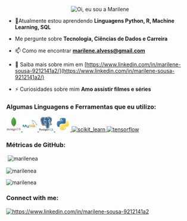 <p align="center">
  
<img src="https://github.com/marilenea/marilenea/raw/main/assets/Titulo_GitHub.gif" alt="Oi, eu sou a Marilene">

<!--
How to make the bio gif ?
💜 Thanks to [matyo91](https://github.com/matyo91)
I made my with https://codesandbox.io/s/github-profile-2ijk7
Then i recorded my screen to gif on Mac with Quicktime  and save result to [assets/github.mov](assets/github.mov)
This [GIF converter](https://ezgif.com/video-to-gif) help me to create a dedicated command that convert MOV to GIF.
Then i save result to [assets/github.gif](assets/github.gif)
-->

- 🌱Atualmente estou aprendendo **Linguagens Python, R, Machine Learning, SQL**

- Me pergunte sobre **Tecnologia, Ciências de Dados e Carreira**

- 📫 Como me encontrar **marilene.alvess@gmail.com**

- 📄 Saiba mais sobre mim em [https://www.linkedin.com/in/marilene-sousa-9212141a2/](https://www.linkedin.com/in/marilene-sousa-9212141a2/)

- ⚡ Curiosidades sobre mim **Amo assistir filmes e séries**


<h3 align="left">Algumas Linguagens e Ferramentas que eu utilizo:</h3>
<p align="left"> <a href="https://www.mongodb.com/" target="_blank" rel="noreferrer"> <img src="https://raw.githubusercontent.com/devicons/devicon/master/icons/mongodb/mongodb-original-wordmark.svg" alt="mongodb" width="40" height="40"/> </a> <a href="https://www.mysql.com/" target="_blank" rel="noreferrer"> <img src="https://raw.githubusercontent.com/devicons/devicon/master/icons/mysql/mysql-original-wordmark.svg" alt="mysql" width="40" height="40"/> </a> <a href="https://www.postgresql.org" target="_blank" rel="noreferrer"> <img src="https://raw.githubusercontent.com/devicons/devicon/master/icons/postgresql/postgresql-original-wordmark.svg" alt="postgresql" width="40" height="40"/> </a> <a href="https://www.python.org" target="_blank" rel="noreferrer"> <img src="https://raw.githubusercontent.com/devicons/devicon/master/icons/python/python-original.svg" alt="python" width="40" height="40"/> </a> <a href="https://scikit-learn.org/" target="_blank" rel="noreferrer"> <img src="https://upload.wikimedia.org/wikipedia/commons/0/05/Scikit_learn_logo_small.svg" alt="scikit_learn" width="40" height="40"/> </a> <a href="https://www.tensorflow.org" target="_blank" rel="noreferrer"> <img src="https://www.vectorlogo.zone/logos/tensorflow/tensorflow-icon.svg" alt="tensorflow" width="40" height="40"/> </a> </p>

<h3 align="left"> Métricas de GitHub:</h3>

<p>&nbsp;<img align="center" src="https://github-readme-stats.vercel.app/api?username=marilenea&show_icons=true&locale=en" alt="marilenea" /></p>

<p><img align="center" src="https://github-readme-streak-stats.herokuapp.com/?user=marilenea&" alt="marilenea" /></p>
<p align="left"> <img src="https://komarev.com/ghpvc/?username=marilenea&label=Profile%20views&color=0e75b6&style=flat" alt="marilenea" /> </p>
<h3 align="left">Connect with me:</h3>
<p align="left">
<a href="https://linkedin.com/in/https://www.linkedin.com/in/marilene-sousa-9212141a2" target="blank"><img align="center" src="https://raw.githubusercontent.com/rahuldkjain/github-profile-readme-generator/master/src/images/icons/Social/linked-in-alt.svg" alt="https://www.linkedin.com/in/marilene-sousa-9212141a2" height="30" width="40" /></a>
</p>


<!--
**MarileneA/MarileneA** is a ✨ _special_ ✨ repository because its `README.md` (this file) appears on your GitHub profile.

Here are some ideas to get you started:

- 🔭 I’m currently working on ...
- 🌱 I’m currently learning ...
- 👯 I’m looking to collaborate on ...
- 🤔 I’m looking for help with ...
- 💬 Ask me about ...
- 📫 How to reach me: ...
- 😄 Pronouns: ...
- ⚡ Fun fact: ...
<p align="left"> <a href="https://github.com/ryo-ma/github-profile-trophy"><img src="https://github-profile-trophy.vercel.app/?username=marilenea" alt="marilenea" /></a> </p>
<h3 align="left">Connect with me:</h3>
<p align="left">
<a href="https://linkedin.com/in/https://www.linkedin.com/in/marilene-sousa-9212141a2" target="blank"><img align="center" src="https://raw.githubusercontent.com/rahuldkjain/github-profile-readme-generator/master/src/images/icons/Social/linked-in-alt.svg" alt="https://www.linkedin.com/in/marilene-sousa-9212141a2" height="30" width="40" /></a>
</p>

-->
